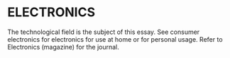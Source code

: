 # ELECTRONICS
The technological field is the subject of this essay. See consumer electronics for electronics for use at home or for personal usage. Refer to Electronics (magazine) for the journal.
